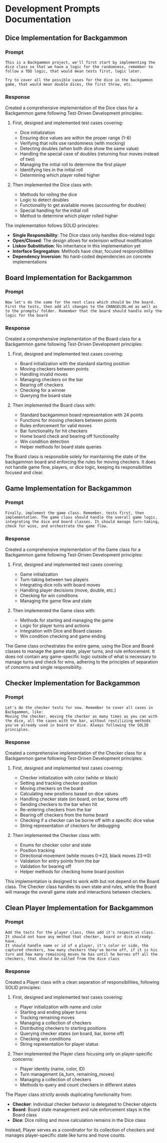 # Development Prompts Documentation

## Dice Implementation for Backgammon

### Prompt
```
This is a Backgammon project, we'll first start by implementing the dice class so that we have a logic for the randomness, remember to follow a TDD logic, that would mean tests first, logic later. 

Try to cover all the possible cases for the dice in the backgammon game, that would mean double dices, the first throw, etc.
```

### Response
Created a comprehensive implementation of the Dice class for a Backgammon game following Test-Driven Development principles:

1. First, designed and implemented test cases covering:
   - Dice initialization
   - Ensuring dice values are within the proper range (1-6)
   - Verifying that rolls use randomness (with mocking)
   - Detecting doubles (when both dice show the same value)
   - Handling the special case of doubles (returning four moves instead of two)
   - Managing the initial roll to determine the first player
   - Identifying ties in the initial roll
   - Determining which player rolled higher

2. Then implemented the Dice class with:
   - Methods for rolling the dice
   - Logic to detect doubles
   - Functionality to get available moves (accounting for doubles)
   - Special handling for the initial roll
   - Method to determine which player rolled higher

The implementation follows SOLID principles:
- **Single Responsibility**: The Dice class only handles dice-related logic
- **Open/Closed**: The design allows for extension without modification
- **Liskov Substitution**: No inheritance in this implementation yet
- **Interface Segregation**: Methods have clear, focused responsibilities
- **Dependency Inversion**: No hard-coded dependencies on concrete implementations

## Board Implementation for Backgammon

### Prompt
```
Now let's do the same for the next class which should be the board. First the tests, then add all changes to the CHANGELOG.md as well as to the prompts/ folder. Remember that the board should handle only the logic for the board
```

### Response
Created a comprehensive implementation of the Board class for a Backgammon game following Test-Driven Development principles:

1. First, designed and implemented test cases covering:
   - Board initialization with the standard starting position
   - Moving checkers between points
   - Handling invalid moves
   - Managing checkers on the bar
   - Bearing off checkers
   - Checking for a winner
   - Querying the board state

2. Then implemented the Board class with:
   - Standard backgammon board representation with 24 points
   - Functions for moving checkers between points
   - Rules enforcement for valid moves
   - Bar functionality for hit checkers
   - Home board check and bearing off functionality
   - Win condition detection
   - Helper methods for board state queries

The Board class is responsible solely for maintaining the state of the backgammon board and enforcing the rules for moving checkers. It does not handle game flow, players, or dice logic, keeping its responsibilities focused and clear.

## Game Implementation for Backgammon

### Prompt
```
Finally, implement the game class. Remember, tests first, then implementation. The game class should handle the overall game logic, integrating the dice and board classes. It should manage turn-taking, check for wins, and orchestrate the game flow.
```

### Response
Created a comprehensive implementation of the Game class for a Backgammon game following Test-Driven Development principles:

1. First, designed and implemented test cases covering:
   - Game initialization
   - Turn-taking between two players
   - Integrating dice rolls with board moves
   - Handling player decisions (move, double, etc.)
   - Checking for win conditions
   - Managing the game flow and state

2. Then implemented the Game class with:
   - Methods for starting and managing the game
   - Logic for player turns and actions
   - Integration with Dice and Board classes
   - Win condition checking and game ending

The Game class orchestrates the entire game, using the Dice and Board classes to manage the game state, player turns, and rule enforcement. It does not contain any game-specific logic outside of what is necessary to manage turns and check for wins, adhering to the principles of separation of concerns and single responsibility.

## Checker Implementation for Backgammon

### Prompt
```
Let's do the checker tests for now. Remember to cover all cases in Backgammon, like:
Moving the checker, moving the checker as many times as you can with the dice, all the cases with the bar, without reutilizing methods you've already used in board or dice. Always following the SOLID principles.
```

### Response
Created a comprehensive implementation of the Checker class for a Backgammon game following Test-Driven Development principles:

1. First, designed and implemented test cases covering:
   - Checker initialization with color (white or black)
   - Setting and tracking checker position
   - Moving checkers on the board
   - Calculating new positions based on dice values
   - Handling checker state (on board, on bar, borne off)
   - Sending checkers to the bar when hit
   - Re-entering checkers from the bar
   - Bearing off checkers from the home board
   - Checking if a checker can be borne off with a specific dice value
   - String representation of checkers for debugging

2. Then implemented the Checker class with:
   - Enums for checker color and state
   - Position tracking
   - Directional movement (white moves 0->23, black moves 23->0)
   - Validation for entry points from the bar
   - Validation for bearing off
   - Helper methods for checking home board position

This implementation is designed to work with but not depend on the Board class. The Checker class handles its own state and rules, while the Board will manage the overall game state and interactions between checkers.

## Clean Player Implementation for Backgammon

### Prompt
```
Add the tests for the player class, then add it's respective class.
It should not have any method that checker, board or dice already have.
It should handle name or id of a player, it's color or side, the captured checkers, how many checkers they've borne off, if it is his turn and how many remaining moves he has until he bornes off all the checkers, that should be called from the dice class
```

### Response
Created a Player class with a clean separation of responsibilities, following SOLID principles:

1. First, designed and implemented test cases covering:
   - Player initialization with name and color
   - Starting and ending player turns
   - Tracking remaining moves
   - Managing a collection of checkers
   - Distributing checkers to starting positions
   - Querying checker states (on board, bar, borne off)
   - Checking win conditions
   - String representation for player status

2. Then implemented the Player class focusing only on player-specific concerns:
   - Player identity (name, color, ID)
   - Turn management (is_turn, remaining_moves)
   - Managing a collection of checkers
   - Methods to query and count checkers in different states

The Player class strictly avoids duplicating functionality from:
- **Checker**: Individual checker behavior is delegated to Checker objects
- **Board**: Board state management and rule enforcement stays in the Board class
- **Dice**: Dice rolling and move calculation remains in the Dice class

Instead, Player serves as a coordinator for its collection of checkers and manages player-specific state like turns and move counts.
